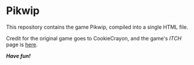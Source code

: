 # Pikwip
This repository contains the game Pikwip, compiled into a single HTML file.

Credit for the original game goes to CookieCrayon, and the game's *ITCH* page is [here](https://cookiecrayon.itch.io/pikwip).

***Have fun!***
